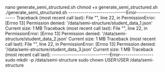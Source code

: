 nano generate_semi_structured.sh
chmod +x generate_semi_structured.sh
./generate_semi_structured.sh
-----------------------------Error-----------------
Traceback (most recent call last):
  File "<stdin>", line 22, in <module>
PermissionError: [Errno 13] Permission denied: '/data/semi-structure/student_data_1.json'
Current size: 1 MB
Traceback (most recent call last):
  File "<stdin>", line 22, in <module>
PermissionError: [Errno 13] Permission denied: '/data/semi-structure/student_data_2.json'
Current size: 1 MB
Traceback (most recent call last):
  File "<stdin>", line 22, in <module>
PermissionError: [Errno 13] Permission denied: '/data/semi-structure/student_data_3.json'
Current size: 1 MB
Traceback (most recent call last):
-----------------------------Error-----------------
sudo mkdir -p /data/semi-structure
sudo chown $USER:$USER /data/semi-structure
